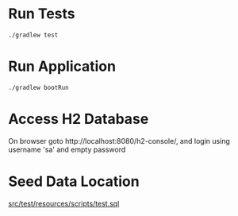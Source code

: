 # Run Tests
`./gradlew test`

# Run Application
`./gradlew bootRun`

# Access H2 Database
On browser goto http://localhost:8080/h2-console/, and login using username 'sa' and empty password

# Seed Data Location
[src/test/resources/scripts/test.sql](src/test/resources/scripts/test.sql)
